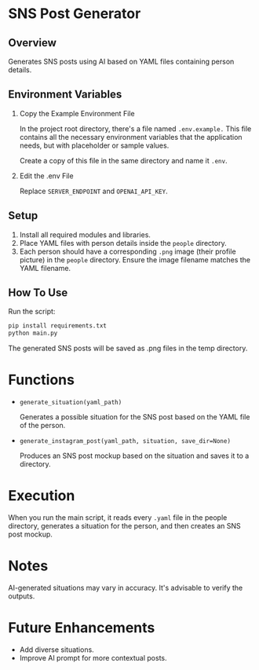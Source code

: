 # SNS Post Generator

## Overview

Generates SNS posts using AI based on YAML files containing person details.

## Environment Variables

1. Copy the Example Environment File

    In the project root directory, there's a file named `.env.example.` This file contains all the necessary environment variables that the application needs, but with placeholder or sample values.

    Create a copy of this file in the same directory and name it `.env`.

2. Edit the .env File

    Replace `SERVER_ENDPOINT` and `OPENAI_API_KEY`.

## Setup

1. Install all required modules and libraries.
2. Place YAML files with person details inside the `people` directory.
3. Each person should have a corresponding `.png` image (their profile picture) in the `people` directory. Ensure the image filename matches the YAML filename.

## How To Use

Run the script:

```bash
pip install requirements.txt
python main.py
```

The generated SNS posts will be saved as .png files in the temp directory.

# Functions
- `generate_situation(yaml_path)`
    
    Generates a possible situation for the SNS post based on the YAML file of the person.

- `generate_instagram_post(yaml_path, situation, save_dir=None)`

    Produces an SNS post mockup based on the situation and saves it to a directory.

# Execution
When you run the main script, it reads every `.yaml` file in the people directory, generates a situation for the person, and then creates an SNS post mockup.

# Notes
AI-generated situations may vary in accuracy. It's advisable to verify the outputs.

# Future Enhancements
- Add diverse situations.
- Improve AI prompt for more contextual posts.